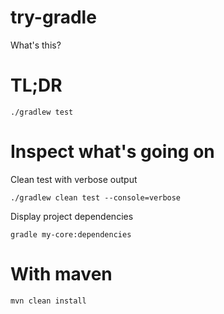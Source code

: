 # try-gradle

What's this?

# TL;DR

    ./gradlew test
    
# Inspect what's going on

Clean test with verbose output

    ./gradlew clean test --console=verbose    

Display project dependencies

    gradle my-core:dependencies

# With maven

    mvn clean install